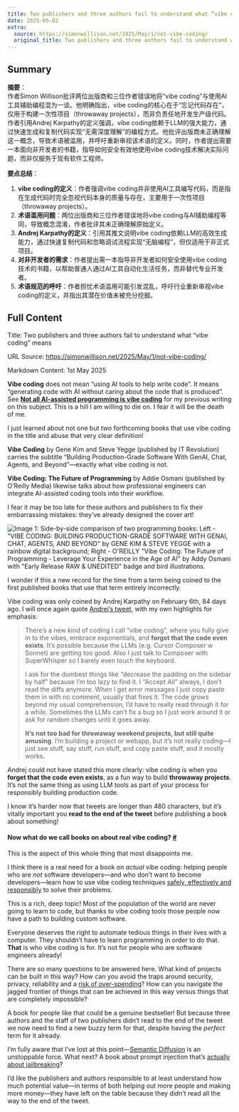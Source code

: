 ```yaml
---
title: Two publishers and three authors fail to understand what “vibe coding” means
date: 2025-05-02
extra:
  source: https://simonwillison.net/2025/May/1/not-vibe-coding/
  original_title: Two publishers and three authors fail to understand what “vibe coding” means
---
```

## Summary
**摘要**：  
作者Simon Willison批评两位出版商和三位作者错误地将“vibe coding”与使用AI工具辅助编程混为一谈。他明确指出，vibe coding的核心在于“忘记代码存在”，仅用于构建一次性项目（throwaway projects），而非负责任地开发生产级代码。作者引用Andrej Karpathy的定义强调，vibe coding依赖于LLM的强大能力，通过快速生成和复制代码实现“无需深度理解”的编程方式。他批评出版商未正确理解这一概念，导致术语被滥用，并呼吁重新审视该术语的定义。同时，作者提出需要一本面向非开发者的书籍，指导如何安全有效地使用vibe coding技术解决实际问题，而非仅服务于现有软件工程师。

**要点总结**：  
1. **vibe coding的定义**：作者强调vibe coding并非使用AI工具编写代码，而是指在生成代码时完全忽视代码本身的质量与存在，主要用于一次性项目（throwaway projects）。  
2. **术语滥用问题**：两位出版商和三位作者错误地将vibe coding与AI辅助编程等同，导致概念混淆，作者批评其未正确理解原始定义。  
3. **Andrej Karpathy的定义**：引用其推文说明vibe coding依赖LLM的高效生成能力，通过快速复制代码和忽略调试流程实现“无脑编程”，但仅适用于非正式项目。  
4. **对非开发者的需求**：作者提出需一本指导非开发者如何安全使用vibe coding技术的书籍，以帮助普通人通过AI工具自动化生活任务，而非替代专业开发者。  
5. **术语规范的呼吁**：作者担忧术语滥用可能引发混乱，呼吁行业重新审视vibe coding的定义，并指出其潜在价值未被充分挖掘。
## Full Content
Title: Two publishers and three authors fail to understand what “vibe coding” means

URL Source: https://simonwillison.net/2025/May/1/not-vibe-coding/

Markdown Content:
1st May 2025

**Vibe coding** does not mean “using AI tools to help write code”. It means “generating code with AI without caring about the code that is produced”. See **[Not all AI-assisted programming is vibe coding](https://simonwillison.net/2025/Mar/19/vibe-coding/)** for my previous writing on this subject. This is a hill I am willing to die on. I fear it will be the death of me.

I just learned about not one but _two_ forthcoming books that use vibe coding in the title and abuse that very clear definition!

**Vibe Coding** by Gene Kim and Steve Yegge (published by IT Revolution) carries the subtitle “Building Production-Grade Software With GenAI, Chat, Agents, and Beyond”—exactly what vibe coding is not.

**Vibe Coding: The Future of Programming** by Addie Osmani (published by O’Reilly Media) likewise talks about how professional engineers can integrate AI-assisted coding tools into their workflow.

I fear it may be too late for these authors and publishers to fix their embarrassing mistakes: they’ve already designed the cover art!

![Image 1: Side-by-side comparison of two programming books: Left - "VIBE CODING: BUILDING PRODUCTION-GRADE SOFTWARE WITH GENAI, CHAT, AGENTS, AND BEYOND" by GENE KIM & STEVE YEGGE with a rainbow digital background; Right - O'REILLY "Vibe Coding: The Future of Programming - Leverage Your Experience in the Age of AI" by Addy Osmani with "Early Release RAW & UNEDITED" badge and bird illustrations.](https://static.simonwillison.net/static/2025/vibe-coding-books.jpg)

I wonder if this a new record for the time from a term being coined to the first published books that use that term entirely incorrectly.

Vibe coding was only coined by Andrej Karpathy on February 6th, 84 days ago. I will once again quote [Andrej’s tweet](https://twitter.com/karpathy/status/1886192184808149383), with my own highlights for emphasis:

> There’s a new kind of coding I call “vibe coding”, where you fully give in to the vibes, embrace exponentials, and **forget that the code even exists**. It’s possible because the LLMs (e.g. Cursor Composer w Sonnet) are getting too good. Also I just talk to Composer with SuperWhisper so I barely even touch the keyboard.
> 
> I ask for the dumbest things like “decrease the padding on the sidebar by half” because I’m too lazy to find it. I “Accept All” always, I don’t read the diffs anymore. When I get error messages I just copy paste them in with no comment, usually that fixes it. The code grows beyond my usual comprehension, I’d have to really read through it for a while. Sometimes the LLMs can’t fix a bug so I just work around it or ask for random changes until it goes away.
> 
> **It’s not too bad for throwaway weekend projects, but still quite amusing**. I’m building a project or webapp, but it’s not really coding—I just see stuff, say stuff, run stuff, and copy paste stuff, and it mostly works.

Andrej could not have stated this more clearly: vibe coding is when you **forget that the code even exists**, as a fun way to build **throwaway projects**. It’s not the same thing as using LLM tools as part of your process for responsibly building production code.

I know it’s harder now that tweets are longer than 480 characters, but it’s vitally important you **read to the end of the tweet** before publishing a book about something!

#### Now what do we call books on about real vibe coding? [#](https://simonwillison.net/2025/May/1/not-vibe-coding/#now-what-do-we-call-books-on-about-real-vibe-coding-)

This is the aspect of this whole thing that most disappoints me.

I think there is a real need for a book on _actual_ vibe coding: helping people who are _not_ software developers—and who don’t want to become developers—learn how to use vibe coding techniques [safely, effectively and responsibly](https://simonwillison.net/2025/Mar/19/vibe-coding/#when-is-it-ok-to-vibe-code-) to solve their problems.

This is a rich, deep topic! Most of the population of the world are never going to learn to code, but thanks to vibe coding tools those people now have a path to building custom software.

Everyone deserves the right to automate tedious things in their lives with a computer. They shouldn’t have to learn programming in order to do that. **That** is who vibe coding is for. It’s not for people who are software engineers already!

There are so many questions to be answered here. What kind of projects can be built in this way? How can you avoid the traps around security, privacy, reliability and a [risk of over-spending](https://twitter.com/leojr94_/status/1901560276488511759)? How can you navigate the jagged frontier of things that can be achieved in this way versus things that are completely impossible?

A book for people like that could be a genuine bestseller! But because three authors and the staff of two publishers didn’t read to the end of the tweet we now need to find a new buzzy term for that, despite having the _perfect_ term for it already.

I’m fully aware that I’ve lost at this point—[Semantic Diffusion](https://simonwillison.net/2025/Mar/23/semantic-diffusion/) is an unstoppable force. What next? A book about prompt injection that’s [actually about jailbreaking](https://simonwillison.net/2024/Mar/5/prompt-injection-jailbreaking/)?

I’d like the publishers and authors responsible to at least understand how much potential value—in terms of both helping out more people and making more money—they have left on the table because they didn’t read all the way to the end of the tweet.

